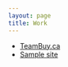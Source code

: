 ```yaml
---
layout: page
title: Work
---
```


* [TeamBuy.ca](http://teambuy.ca)
* [Sample site](http://google.ca)